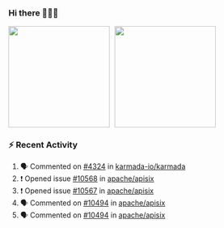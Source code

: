 ### Hi there 👋👋👋

<div style="display: flex; gap: 10px;">
  <img height="200px" src="https://github-readme-stats.vercel.app/api?username=Vacant2333&show_icons=true&theme=flag-india&count_private=true&hide_rank=true&include_all_commits=true">
  <img height="200px" src="https://github-readme-stats.vercel.app/api/top-langs/?username=Vacant2333&layout=donut">
</div>

### :zap: Recent Activity

<!--START_SECTION:activity-->
1. 🗣 Commented on [#4324](https://github.com/karmada-io/karmada/pull/4324#issuecomment-1834091031) in [karmada-io/karmada](https://github.com/karmada-io/karmada)
2. ❗ Opened issue [#10568](https://github.com/apache/apisix/issues/10568) in [apache/apisix](https://github.com/apache/apisix)
3. ❗ Opened issue [#10567](https://github.com/apache/apisix/issues/10567) in [apache/apisix](https://github.com/apache/apisix)
4. 🗣 Commented on [#10494](https://github.com/apache/apisix/issues/10494#issuecomment-1831585085) in [apache/apisix](https://github.com/apache/apisix)
5. 🗣 Commented on [#10494](https://github.com/apache/apisix/issues/10494#issuecomment-1827295541) in [apache/apisix](https://github.com/apache/apisix)
<!--END_SECTION:activity-->
